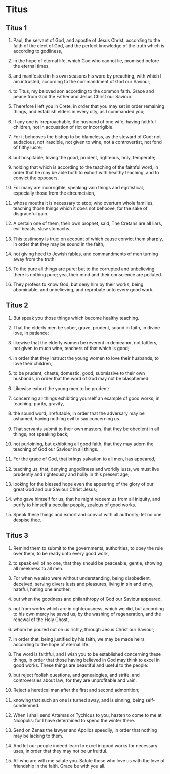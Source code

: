# Titus

## Titus 1

1. Paul, the servant of God, and apostle of Jesus Christ, according to the faith of the elect of God, and the perfect knowledge of the truth which is according to godliness,

2. in the hope of eternal life, which God who cannot lie, promised before the eternal times,

3. and manifested in his own seasons his word by preaching, with which I am intrusted, according to the commandment of God our Saviour;

4. to Titus, my beloved son according to the common faith. Grace and peace from God the Father and Jesus Christ our Saviour.

5. Therefore I left you in Crete, in order that you may set in order remaining things, and establish elders in every city, as I commanded you;

6. if any one is irreproachable, the husband of one wife, having faithful children, not in accusation of riot or incorrigible.

7. For it behooves the bishop to be blameless, as the steward of God; not audacious, not irascible, not given to wine, not a controvertist, not fond of filthy lucre;

8. but hospitable, loving the good, prudent, righteous, holy, temperate;

9. holding that which is according to the teaching of the faithful word, in order that he may be able both to exhort with healthy teaching, and to convict the opposers.

10. For many are incorrigible, speaking vain things and egotistical, especially those from the circumcision,

11. whose mouths it is necessary to stop; who overturn whole families, teaching those things which it does not behoove, for the sake of disgraceful gain.

12. A certain one of them, their own prophet, said, The Cretans are all liars, evil beasts, slow stomachs.

13. This testimony is true: on account of which cause convict them sharply, in order that they may be sound in the faith,

14. not giving heed to Jewish fables, and commandments of men turning away from the truth.

15. To the pure all things are pure: but to the corrupted and unbelieving there is nothing pure; yea, their mind and their conscience are polluted.

16. They profess to know God, but deny him by their works, being abominable, and unbelieving, and reprobate unto every good work. 

## Titus 2

1. But speak you those things which become healthy teaching.

2. That the elderly men be sober, grave, prudent, sound in faith, in divine love, in patience:

3. likewise that the elderly women be reverent in demeanor, not tattlers, not given to much wine, teachers of that which is good;

4. in order that they instruct the young women to love their husbands, to love their children,

5. to be prudent, chaste, domestic, good, submissive to their own husbands, in order that the word of God may not be blasphemed.

6. Likewise exhort the young men to be prudent:

7. concerning all things exhibiting yourself an example of good works; in teaching; purity, gravity,

8. the sound word, irrefutable, in order that the adversary may be ashamed, having nothing evil to say concerning us.

9. That servants submit to their own masters, that they be obedient in all things; not speaking back;

10. not purloining, but exhibiting all good faith, that they may adorn the teaching of God our Saviour in all things.

11. For the grace of God, that brings salvation to all men, has appeared,

12. teaching us, that, denying ungodliness and worldly lusts, we must live prudently and righteously and holily in this present age;

13. looking for the blessed hope even the appearing of the glory of our great God and our Saviour Christ Jesus;

14. who gave himself for us, that he might redeem us from all iniquity, and purify to himself a peculiar people, zealous of good works.

15. Speak these things and exhort and convict with all authority; let no one despise thee. 

## Titus 3

1. Remind them to submit to the governments, authorities, to obey the rule over them, to be ready unto every good work,

2. to speak evil of no one, that they should be peaceable, gentle, showing all meekness to all men.

3. For when we also were without understanding, being disobedient, deceived, serving divers lusts and pleasures, living in sin and envy, hateful, hating one another;

4. but when the goodness and philanthropy of God our Saviour appeared,

5. not from works which are in righteousness, which we did, but according to his own mercy he saved us, by the washing of regeneration, and the renewal of the Holy Ghost,

6. whom he poured out on us richly, through Jesus Christ our Saviour;

7. in order that, being justified by his faith, we may be made heirs according to the hope of eternal life.

8. The word is faithful, and I wish you to be established concerning these things, in order that those having believed in God may think to excel in good works. These things are beautiful and useful to the people:

9. but reject foolish questions, and genealogies, and strife, and controversies about law; for they are unprofitable and vain.

10. Reject a heretical man after the first and second admonition;

11. knowing that such an one is turned away, and is sinning, being self-condemned.

12. When I shall send Artemas or Tychicus to you, hasten to come to me at Nicopolis: for I have determined to spend the winter there.

13. Send on Zenas the lawyer and Apollos speedily, in order that nothing may be lacking to them.

14. And let our people indeed learn to excel in good works for necessary uses, in order that they may not be unfruitful.

15. All who are with me salute you. Salute those who love us with the love of friendship in the faith. Grace be with you all.  